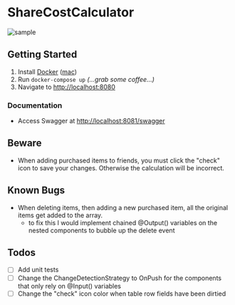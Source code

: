 # ShareCostCalculator

![sample](documentation/images/demo.png)

## Getting Started

1. Install [Docker](https://docs.docker.com) ([mac](https://docs.docker.com/docker-for-mac/install/))
1. Run `docker-compose up` _(...grab some coffee...)_
2. Navigate to [http://localhost:8080](http://localhost:8080)

### Documentation

- Access Swagger at [http://localhost:8081/swagger](http://localhost:8081/swagger)

## Beware

- When adding purchased items to friends, you must click the "check" icon to save your changes. Otherwise the calculation will be incorrect.

## Known Bugs

- When deleting items, then adding a new purchased item, all the original items get added to the array.
  - to fix this I would implement chained @Output() variables on the nested components to bubble up the delete event

## Todos

- [ ] Add unit tests  
- [ ] Change the ChangeDetectionStrategy to OnPush for the components that only rely on @Input() variables  
- [ ] Change the "check" icon color when table row fields have been dirtied  
